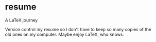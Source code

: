 resume
======

A LaTeX journey

Version control my resume so I don't have to keep so many copies of the old ones on my computer. Maybe enjoy LaTeX, who knows.
